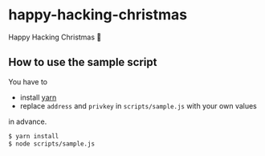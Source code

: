 # happy-hacking-christmas

Happy Hacking Christmas 🎅

## How to use the sample script

You have to

- install [yarn](https://github.com/yarnpkg/yarn)
- replace `address` and `privkey` in `scripts/sample.js` with your own values

in advance.

``` sh
$ yarn install
$ node scripts/sample.js
```
